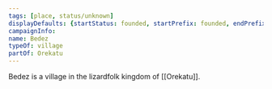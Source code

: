 ```yaml
---
tags: [place, status/unknown]
displayDefaults: {startStatus: founded, startPrefix: founded, endPrefix: destroyed, endStatus: destroyed}
campaignInfo:
name: Bedez
typeOf: village
partOf: Orekatu
---
```


Bedez is a village in the lizardfolk kingdom of [[Orekatu]]. 


